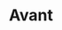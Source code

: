 ---
title: "Avant"
url: /ciudad-autonoma-de-buenos-aires/avant-avenida-pueyrredon/
shop: Motorrad
---